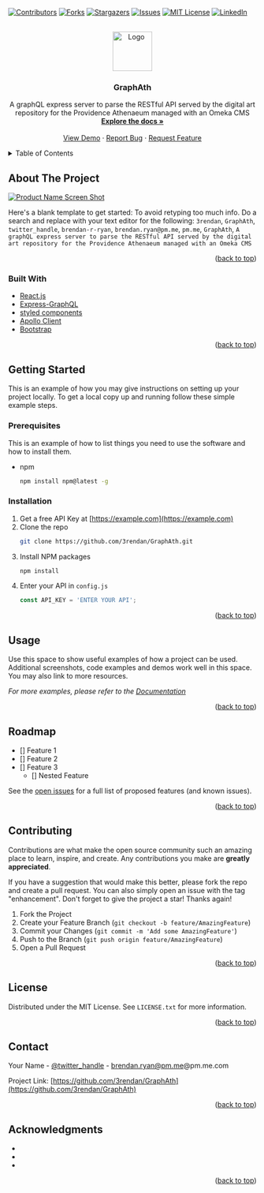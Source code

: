 <div id="top"></div>

[![Contributors][contributors-shield]][contributors-url]
[![Forks][forks-shield]][forks-url]
[![Stargazers][stars-shield]][stars-url]
[![Issues][issues-shield]][issues-url]
[![MIT License][license-shield]][license-url]
[![LinkedIn][linkedin-shield]][linkedin-url]



<!-- PROJECT LOGO -->
<br />
<div align="center">
  <a href="https://github.com/3rendan/GraphAth">
    <img src="images/logo.png" alt="Logo" width="80" height="80">
  </a>

<h3 align="center">GraphAth</h3>

  <p align="center">
    A graphQL express server to parse the RESTful API served by the digital art repository for the Providence Athenaeum managed with an Omeka CMS
    <br />
    <a href="https://github.com/3rendan/GraphAth"><strong>Explore the docs »</strong></a>
    <br />
    <br />
    <a href="https://github.com/3rendan/GraphAth">View Demo</a>
    ·
    <a href="https://github.com/3rendan/GraphAth/issues">Report Bug</a>
    ·
    <a href="https://github.com/3rendan/GraphAth/issues">Request Feature</a>
  </p>
</div>



<!-- TABLE OF CONTENTS -->
<details>
  <summary>Table of Contents</summary>
  <ol>
    <li>
      <a href="#about-the-project">About The Project</a>
      <ul>
        <li><a href="#built-with">Built With</a></li>
      </ul>
    </li>
    <li>
      <a href="#getting-started">Getting Started</a>
      <ul>
        <li><a href="#prerequisites">Prerequisites</a></li>
        <li><a href="#installation">Installation</a></li>
      </ul>
    </li>
    <li><a href="#usage">Usage</a></li>
    <li><a href="#roadmap">Roadmap</a></li>
    <li><a href="#contributing">Contributing</a></li>
    <li><a href="#license">License</a></li>
    <li><a href="#contact">Contact</a></li>
    <li><a href="#acknowledgments">Acknowledgments</a></li>
  </ol>
</details>



<!-- ABOUT THE PROJECT -->
## About The Project

[![Product Name Screen Shot][product-screenshot]](https://example.com)

Here's a blank template to get started: To avoid retyping too much info. Do a search and replace with your text editor for the following: `3rendan`, `GraphAth`, `twitter_handle`, `brendan-r-ryan`, `brendan.ryan@pm.me`, `pm.me`, `GraphAth`, `A graphQL express server to parse the RESTful API served by the digital art repository for the Providence Athenaeum managed with an Omeka CMS`

<p align="right">(<a href="#top">back to top</a>)</p>



### Built With

* [React.js](https://reactjs.org/)
* [Express-GraphQL](https://graphql.org/graphql-js/express-graphql/)
* [styled components](https://styled-components.com/)
* [Apollo Client](https://www.apollographql.com/docs/react/)
* [Bootstrap](https://getbootstrap.com)

<p align="right">(<a href="#top">back to top</a>)</p>



<!-- GETTING STARTED -->
## Getting Started

This is an example of how you may give instructions on setting up your project locally.
To get a local copy up and running follow these simple example steps.

### Prerequisites

This is an example of how to list things you need to use the software and how to install them.
* npm
  ```sh
  npm install npm@latest -g
  ```

### Installation

1. Get a free API Key at [https://example.com](https://example.com)
2. Clone the repo
   ```sh
   git clone https://github.com/3rendan/GraphAth.git
   ```
3. Install NPM packages
   ```sh
   npm install
   ```
4. Enter your API in `config.js`
   ```js
   const API_KEY = 'ENTER YOUR API';
   ```

<p align="right">(<a href="#top">back to top</a>)</p>



<!-- USAGE EXAMPLES -->
## Usage

Use this space to show useful examples of how a project can be used. Additional screenshots, code examples and demos work well in this space. You may also link to more resources.

_For more examples, please refer to the [Documentation](https://example.com)_

<p align="right">(<a href="#top">back to top</a>)</p>



<!-- ROADMAP -->
## Roadmap

- [] Feature 1
- [] Feature 2
- [] Feature 3
    - [] Nested Feature

See the [open issues](https://github.com/3rendan/GraphAth/issues) for a full list of proposed features (and known issues).

<p align="right">(<a href="#top">back to top</a>)</p>



<!-- CONTRIBUTING -->
## Contributing

Contributions are what make the open source community such an amazing place to learn, inspire, and create. Any contributions you make are **greatly appreciated**.

If you have a suggestion that would make this better, please fork the repo and create a pull request. You can also simply open an issue with the tag "enhancement".
Don't forget to give the project a star! Thanks again!

1. Fork the Project
2. Create your Feature Branch (`git checkout -b feature/AmazingFeature`)
3. Commit your Changes (`git commit -m 'Add some AmazingFeature'`)
4. Push to the Branch (`git push origin feature/AmazingFeature`)
5. Open a Pull Request

<p align="right">(<a href="#top">back to top</a>)</p>



<!-- LICENSE -->
## License

Distributed under the MIT License. See `LICENSE.txt` for more information.

<p align="right">(<a href="#top">back to top</a>)</p>



<!-- CONTACT -->
## Contact

Your Name - [@twitter_handle](https://twitter.com/twitter_handle) - brendan.ryan@pm.me@pm.me.com

Project Link: [https://github.com/3rendan/GraphAth](https://github.com/3rendan/GraphAth)

<p align="right">(<a href="#top">back to top</a>)</p>



<!-- ACKNOWLEDGMENTS -->
## Acknowledgments

* []()
* []()
* []()

<p align="right">(<a href="#top">back to top</a>)</p>



<!-- MARKDOWN LINKS & IMAGES -->
<!-- https://www.markdownguide.org/basic-syntax/#reference-style-links -->
[contributors-shield]: https://img.shields.io/github/contributors/3rendan/GraphAth.svg?style=for-the-badge
[contributors-url]: https://github.com/3rendan/GraphAth/graphs/contributors
[forks-shield]: https://img.shields.io/github/forks/3rendan/GraphAth.svg?style=for-the-badge
[forks-url]: https://github.com/3rendan/GraphAth/network/members
[stars-shield]: https://img.shields.io/github/stars/3rendan/GraphAth.svg?style=for-the-badge
[stars-url]: https://github.com/3rendan/GraphAth/stargazers
[issues-shield]: https://img.shields.io/github/issues/3rendan/GraphAth.svg?style=for-the-badge
[issues-url]: https://github.com/3rendan/GraphAth/issues
[license-shield]: https://img.shields.io/github/license/3rendan/GraphAth.svg?style=for-the-badge
[license-url]: https://github.com/3rendan/GraphAth/blob/master/LICENSE.txt
[linkedin-shield]: https://img.shields.io/badge/-LinkedIn-black.svg?style=for-the-badge&logo=linkedin&colorB=555
[linkedin-url]: https://linkedin.com/in/brendan-r-ryan
[product-screenshot]: images/screenshot.png
